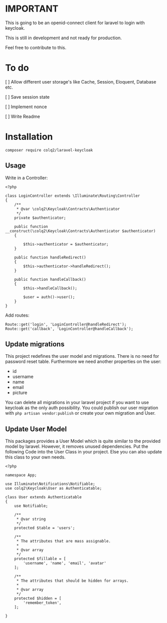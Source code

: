 # IMPORTANT
This is going to be an openid-connect client for laravel to login with keycloak.

This is still in development and not ready for production.

Feel free to contribute to this.

# To do
[ ] Allow different user storage's like Cache, Session, Eloquent, Database etc.

[ ] Save session state

[ ] Implement nonce

[ ] Write Readme

# Installation
`composer require colq2/laravel-keycloak`

## Usage

Write in a Controller:

```
<?php

class LoginController extends \Illuminate\Routing\Controller
{
    /**
     * @var \colq2\Keycloak\Contracts\Authenticator
     */
    private $authenticator;

    public function __construct(\colq2\Keycloak\Contracts\Authenticator $authenticator)
    {

        $this->authenticator = $authenticator;
    }

    public function handleRedirect()
    {
        $this->authenticator->handleRedirect();
    }

    public function handleCallback()
    {
        $this->handleCallback();

        $user = auth()->user();
    }
}
```

Add routes:
```
Route::get('login', 'LoginController@handleRedirect');
Route::get('callback', 'LoginController@handleCallback');
```

## Update migrations
This project redefines the user model and migrations. There is no need for password reset table. Furthermore we need another properties on the user:
* id
* username
* name
* email
* picture

You can delete all migrations in your laravel project if you want to use keycloak as the only auth possibility.
You could publish our user migration with
``php artisan vendor:publish``
or create your own migration and User.

## Update User Model
This packages provides a User Model which is quite similar to the provided model by laravel. However, it removes unused dependencies.
Put the following Code into the User Class in your project.
Else you can also update this class to your own needs.

```
<?php

namespace App;

use Illuminate\Notifications\Notifiable;
use colq2\Keycloak\User as Authenticatable;

class User extends Authenticatable
{
    use Notifiable;

 	/**
     * @var string 
     */
    protected $table = 'users';

    /**
     * The attributes that are mass assignable.
     *
     * @var array
     */
    protected $fillable = [
        'username', 'name', 'email', 'avatar'
    ];

    /**
     * The attributes that should be hidden for arrays.
     *
     * @var array
     */
    protected $hidden = [
        'remember_token',
    ];

}

```